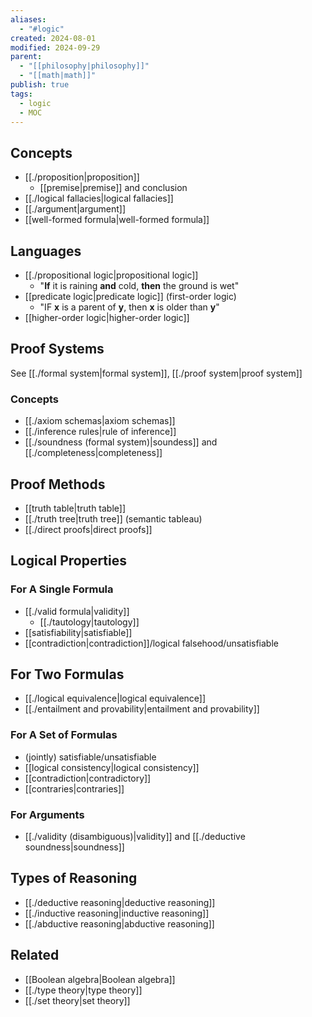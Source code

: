 ```yaml
---
aliases:
  - "#logic"
created: 2024-08-01
modified: 2024-09-29
parent:
  - "[[philosophy|philosophy]]"
  - "[[math|math]]"
publish: true
tags:
  - logic
  - MOC
---
```

## Concepts
- [[./proposition|proposition]]
  - [[premise|premise]] and conclusion
- [[./logical fallacies|logical fallacies]]
- [[./argument|argument]]
- [[well-formed formula|well-formed formula]]

## Languages
- [[./propositional logic|propositional logic]]
  - "**If** it is raining **and** cold, **then** the ground is wet"
- [[predicate logic|predicate logic]] (first-order logic)
  - "IF **x** is a parent of **y**, then **x** is older than **y**"
- [[higher-order logic|higher-order logic]]

## Proof Systems
See [[./formal system|formal system]], [[./proof system|proof system]]

### Concepts
- [[./axiom schemas|axiom schemas]]
- [[./inference rules|rule of inference]]
- [[./soundness (formal system)|soundess]] and [[./completeness|completeness]]

## Proof Methods
- [[truth table|truth table]]
- [[./truth tree|truth tree]] (semantic tableau)
- [[./direct proofs|direct proofs]]

## Logical Properties
### For A Single Formula
- [[./valid formula|validity]]
  - [[./tautology|tautology]]
- [[satisfiability|satisfiable]]
- [[contradiction|contradiction]]/logical falsehood/unsatisfiable

## For Two Formulas
- [[./logical equivalence|logical equivalence]]
- [[./entailment and provability|entailment and provability]]
### For A Set of Formulas
- (jointly) satisfiable/unsatisfiable
- [[logical consistency|logical consistency]]
- [[contradiction|contradictory]]
- [[contraries|contraries]]

### For Arguments
- [[./validity (disambiguous)|validity]] and [[./deductive soundness|soundness]]

## Types of Reasoning
- [[./deductive reasoning|deductive reasoning]]
- [[./inductive reasoning|inductive reasoning]]
- [[./abductive reasoning|abductive reasoning]]

## Related
- [[Boolean algebra|Boolean algebra]]
- [[./type theory|type theory]]
- [[./set theory|set theory]]